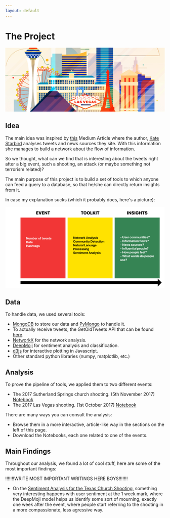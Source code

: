```yaml
---
layout: default
---
```


# The Project

![cover](images/cover.png)

## Idea

The main idea was inspired by [this](https://medium.com/hci-design-at-uw/information-wars-a-window-into-the-alternative-media-ecosystem-a1347f32fd8f) Medium Article where the author, [Kate Starbird](https://medium.com/@katestarbird) analyses tweets and news sources they site. With this information she manages to build a network about the flow of information.

So we thought, what can we find that is interesting about the tweets right after a big event, such a shooting, an attack (or maybe something not terrorism related)?

The main purpose of this project is to build a set of tools to which anyone can feed a query to a database, so that he/she can directly return insights from it.

In case my explanation sucks (which it probably does, here's a picture):

![process](images/process.png)

## Data

To handle data, we used several tools:

- [MongoDB](https://www.mongodb.com)  to store our data and [PyMongo](https://pypi.python.org/pypi/pymongo/) to handle it.
- To actually receive tweets, the GetOldTweets API that can be found [here](https://github.com/Jefferson-Henrique/GetOldTweets-python).
- [NetworkX](https://networkx.github.io) for the network analysis.
- [DeepMoji](https://github.com/bfelbo/deepmoji) for sentiment analysis and classification.
- [d3js](www.d3js.org) for interactive plotting in Javascript.
- Other standard python libraries (numpy, matplotlib, etc.)

## Analysis

To prove the pipeline of tools, we applied them to two different events:

- The 2017 Sutherland Springs church shooting. (5th November 2017) [Notebook]()
- The 2017 Las Vegas shooting. (1st October 2017) [Notebook]()

There are many ways you can consult the analysis:

- Browse them in a more interactive, article-like way in the sections on the left of this page.
- Download the Notebooks, each one related to one of the events.

## Main Findings

Throughout our analysis, we found a lot of cool stuff, here are some of the most important findings:

!!!!!!!WRITE MOST IMPORTANT WRITINGS HERE BOYS!!!!!!!

- On the [Sentiment Analysis for the Texas Church Shooting](https://duarteocarmo.github.io/Project_Page_SG/sentiment-page), something very interesting happens with user sentiment at the 1 week mark, where the DeepMoji model helps us identify some sort of mourning, exactly one week after the event, where people start referring to the shooting in a more compassionate, less agressive  way.
